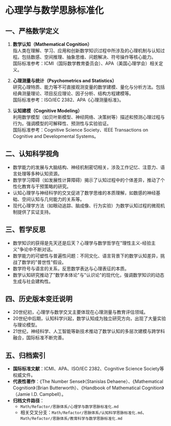 # 心理学与数学思脉标准化

## 一、严格数学定义

1. **数学认知（Mathematical Cognition）**  
   指人类在理解、学习、应用和创新数学知识过程中所涉及的心理机制与认知过程。包括数感、空间推理、抽象思维、问题解决、符号操作等核心能力。  
   国际标准参考：ICMI（国际数学教育委员会）、APA（美国心理学会）相关定义。

2. **心理测量与统计（Psychometrics and Statistics）**  
   研究心理特质、能力等不可直接观测变量的数学建模、量化与分析方法。包括经典测量理论、项目反应理论、因子分析、结构方程建模等。  
   国际标准参考：ISO/IEC 2382、APA《心理测量标准》。

3. **认知建模（Cognitive Modeling）**  
   利用数学模型（如贝叶斯模型、神经网络、决策树等）描述和预测心理过程与行为。强调模型的可解释性、预测性与实验验证。  
   国际标准参考：Cognitive Science Society、IEEE Transactions on Cognitive and Developmental Systems。

## 二、认知科学视角

- 数学能力的发展与大脑结构、神经机制密切相关，涉及工作记忆、注意力、语言处理等多种认知资源。
- 数学学习障碍（如发展性计算障碍）揭示了认知过程中的个体差异，推动了个性化教育与干预策略的研究。
- 认知心理学与神经科学的交叉促进了数学思维的本质理解，如数感的神经基础、空间认知与几何能力的关系等。
- 现代心理学方法（如眼动追踪、脑成像、行为实验）为数学认知过程的微观机制提供了实证支持。

## 三、哲学反思

- 数学知识的获得是先天还是后天？心理学与数学哲学在"理性主义-经验主义"争论中不断对话。
- 数学能力的可塑性与普遍性问题：不同文化、语言背景下的数学认知差异，挑战了数学的"普世性"假设。
- 数学符号与语言的关系，反思数学表达与心理表征的本质。
- 数学认知研究推动了"数学本体论"与"认识论"的现代化，强调数学知识的动态生成与社会建构性。

## 四、历史版本变迁说明

- 20世纪初，心理学与数学交叉主要体现在心理测量与教育评估领域。
- 20世纪中后期，认知科学兴起，数学认知成为独立研究方向，出现了大量实验与理论模型。
- 21世纪，神经科学、人工智能等新技术推动了数学认知的多层次建模与跨学科融合，国际标准不断完善。

## 五、归档索引

- **国际标准文献**：ICMI、APA、ISO/IEC 2382、Cognitive Science Society等权威文件。
- **代表性著作**：《The Number Sense》（Stanislas Dehaene）、《Mathematical Cognition》（Brian Butterworth）、《Handbook of Mathematical Cognition》（Jamie I.D. Campbell）。
- **归档文件路径**：  
  - `Math/Refactor/思脉体系/心理学与数学思脉标准化.md`  
  - 相关交叉分支：`Math/Refactor/思脉体系/认知科学思脉标准化.md`、`Math/Refactor/思脉体系/教育科学与数学思脉标准化.md`
